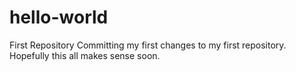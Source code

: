 # hello-world
First Repository
Committing my first changes to my first repository.  Hopefully this all makes sense soon.
